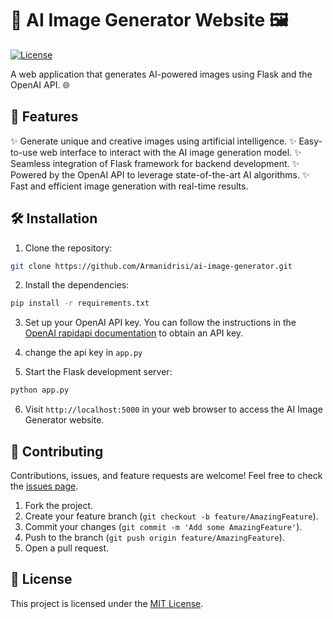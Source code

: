 # 🎨 AI Image Generator Website 🖼️

[![License](https://img.shields.io/badge/license-MIT-blue.svg)](https://github.com/Armanidrisi/ai-image-generator/blob/main/LICENSE)

A web application that generates AI-powered images using Flask and the OpenAI API. 🌐

## 🚀 Features

✨ Generate unique and creative images using artificial intelligence.
✨ Easy-to-use web interface to interact with the AI image generation model.
✨ Seamless integration of Flask framework for backend development.
✨ Powered by the OpenAI API to leverage state-of-the-art AI algorithms.
✨ Fast and efficient image generation with real-time results.

## 🛠️ Installation

1. Clone the repository:

```bash
git clone https://github.com/Armanidrisi/ai-image-generator.git
```

2. Install the dependencies:

```bash
pip install -r requirements.txt
```

3. Set up your OpenAI API key. You can follow the instructions in the [OpenAI rapidapi documentation](https://rapidapi.com/openai-api-openai-api-default/api/openai80) to obtain an API key.

4. change the api key in `app.py`
5. Start the Flask development server:

```bash
python app.py
```

6. Visit `http://localhost:5000` in your web browser to access the AI Image Generator website.

## 🤝 Contributing

Contributions, issues, and feature requests are welcome! Feel free to check the [issues page](https://github.com/Armanidrisi/ai-image-generator/issues).

1. Fork the project.
2. Create your feature branch (`git checkout -b feature/AmazingFeature`).
3. Commit your changes (`git commit -m 'Add some AmazingFeature'`).
4. Push to the branch (`git push origin feature/AmazingFeature`).
5. Open a pull request.

## 📝 License

This project is licensed under the [MIT License](https://github.com/Armanidrisi/ai-image-generator/blob/main/LICENSE).
